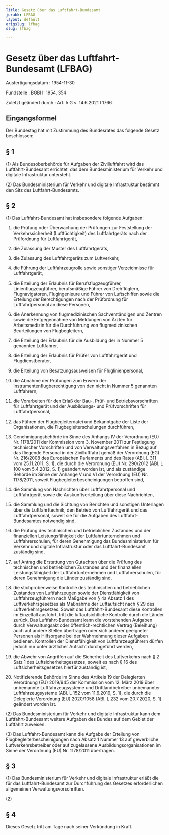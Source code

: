 ```yaml
---
Title: Gesetz über das Luftfahrt-Bundesamt
jurabk: LFBAG
layout: default
origslug: lfbag
slug: lfbag

---
```


# Gesetz über das Luftfahrt-Bundesamt (LFBAG)

Ausfertigungsdatum
:   1954-11-30

Fundstelle
:   BGBl I: 1954, 354

Zuletzt geändert durch
:   Art. 5 G v. 14.6.2021 I 1766


## Eingangsformel

Der Bundestag hat mit Zustimmung des Bundesrates das folgende Gesetz beschlossen:


## § 1

(1) Als Bundesoberbehörde für Aufgaben der Zivilluftfahrt wird das Luftfahrt-Bundesamt errichtet, das dem Bundesministerium für Verkehr und digitale Infrastruktur untersteht.

(2) Das Bundesministerium für Verkehr und digitale Infrastruktur bestimmt den Sitz des Luftfahrt-Bundesamts.


## § 2

(1) Das Luftfahrt-Bundesamt hat insbesondere folgende Aufgaben:

1.  die Prüfung oder Überwachung der Prüfungen zur Feststellung der Verkehrssicherheit (Lufttüchtigkeit) des Luftfahrtgeräts nach der Prüfordnung für Luftfahrtgerät,


2.  die Zulassung der Muster des Luftfahrtgeräts,


3.  die Zulassung des Luftfahrtgeräts zum Luftverkehr,


4.  die Führung der Luftfahrzeugrolle sowie sonstiger Verzeichnisse für Luftfahrtgerät,


5.  die Erteilung der Erlaubnis für Berufsflugzeugführer, Linienflugzeugführer, berufsmäßige Führer von Drehflüglern, Flugnavigatoren, Flugingenieure und Führer von Luftschiffen sowie die Erteilung der Berechtigungen nach der Prüfordnung für Luftfahrtpersonal an diese Personen,


6.  die Anerkennung von flugmedizinischen Sachverständigen und Zentren sowie die Entgegennahme von Meldungen von Ärzten für Arbeitsmedizin für die Durchführung von flugmedizinischen Beurteilungen von Flugbegleitern,


7.  die Erteilung der Erlaubnis für die Ausbildung der in Nummer 5 genannten Luftfahrer,


8.  die Erteilung der Erlaubnis für Prüfer von Luftfahrtgerät und Flugdienstberater,


9.  die Erteilung von Besatzungsausweisen für Fluglinienpersonal,


10. die Abnahme der Prüfungen zum Erwerb der Instrumentenflugberechtigung von den nicht in Nummer 5 genannten Luftfahrern,


11. die Vorarbeiten für den Erlaß der Bau-, Prüf- und Betriebsvorschriften für Luftfahrtgerät und der Ausbildungs- und Prüfvorschriften für Luftfahrtpersonal,


12. das Führen der Flugbegleiterdatei und Bekanntgabe der Liste der Organisationen, die Flugbegleiterschulungen durchführen,


13. Genehmigungsbehörde im Sinne des Anhangs IV der Verordnung (EU) Nr. 1178/2011 der Kommission vom 3. November 2011 zur Festlegung technischer Vorschriften und von Verwaltungsverfahren in Bezug auf das fliegende Personal in der Zivilluftfahrt gemäß der Verordnung (EG) Nr. 216/2008 des Europäischen Parlaments und des Rates (ABl. L 311 vom 25.11.2011, S. 1), die durch die Verordnung (EU) Nr. 290/2012 (ABl. L 100 vom 5.4.2012, S. 1) geändert worden ist, und als zuständige Behörde im Sinne der Anhänge V und VI der Verordnung (EU) Nr. 1178/2011, soweit Flugbegleiterbescheinigungen betroffen sind,




14. die Sammlung von Nachrichten über Luftfahrtpersonal und Luftfahrtgerät sowie die Auskunftserteilung über diese Nachrichten,


15. die Sammlung und die Sichtung von Berichten und sonstigen Unterlagen über die Luftfahrttechnik, den Betrieb von Luftfahrtgerät und das Luftfahrtpersonal, soweit sie für die Aufgaben des Luftfahrt-Bundesamtes notwendig sind,


16. die Prüfung des technischen und betrieblichen Zustandes und der finanziellen Leistungsfähigkeit der Luftfahrtunternehmen und Luftfahrerschulen, für deren Genehmigung das Bundesministerium für Verkehr und digitale Infrastruktur oder das Luftfahrt-Bundesamt zuständig sind,


17. auf Antrag die Erstattung von Gutachten über die Prüfung des technischen und betrieblichen Zustandes und der finanziellen Leistungsfähigkeit der Luftfahrtunternehmen und Luftfahrerschulen, für deren Genehmigung die Länder zuständig sind,


18. die stichprobenweise Kontrolle des technischen und betrieblichen Zustandes von Luftfahrzeugen sowie der Dienstfähigkeit von Luftfahrzeugführern nach Maßgabe von § 4a Absatz 1 des Luftverkehrsgesetzes als Maßnahme der Luftaufsicht nach § 29 des Luftverkehrsgesetzes. Soweit das Luftfahrt-Bundesamt diese Kontrollen im Einzelfall ausführt, tritt die luftaufsichtliche Kontrolle durch die Länder zurück. Das Luftfahrt-Bundesamt kann die vorstehenden Aufgaben durch Verwaltungsakt oder öffentlich-rechtlichen Vertrag (Beleihung) auch auf andere Stellen übertragen oder sich anderer geeigneter Personen als Hilfsorgane bei der Wahrnehmung dieser Aufgaben bedienen. Kontrollen der Dienstfähigkeit von Luftfahrzeugführern dürfen jedoch nur unter ärztlicher Aufsicht durchgeführt werden,


19. die Abwehr von Angriffen auf die Sicherheit des Luftverkehrs nach § 2 Satz 1 des Luftsicherheitsgesetzes, soweit es nach § 16 des Luftsicherheitsgesetzes hierfür zuständig ist,


20. Notifizierende Behörde im Sinne des Artikels 19 der Delegierten Verordnung (EU) 2019/945 der Kommission vom 12. März 2019 über unbemannte Luftfahrzeugsysteme und Drittlandbetreiber unbemannter Luftfahrzeugsysteme (ABl. L 152 vom 11.6.2019, S. 1), die durch die Delegierte Verordnung (EU) 2020/1058 (ABl. L 232 vom 20.7.2020, S. 1) geändert worden ist.




(2) Das Bundesministerium für Verkehr und digitale Infrastruktur kann dem Luftfahrt-Bundesamt weitere Aufgaben des Bundes auf dem Gebiet der Luftfahrt zuweisen.

(3) Das Luftfahrt-Bundesamt kann die Aufgabe der Erteilung von Flugbegleiterbescheinigungen nach Absatz 1 Nummer 13 auf gewerbliche Luftverkehrsbetreiber oder auf zugelassene Ausbildungsorganisationen im Sinne der Verordnung (EU) Nr. 1178/2011 übertragen.


## § 3

(1) Das Bundesministerium für Verkehr und digitale Infrastruktur erläßt die für das Luftfahrt-Bundesamt zur Durchführung des Gesetzes erforderlichen allgemeinen Verwaltungsvorschriften.

(2)


## § 4

Dieses Gesetz tritt am Tage nach seiner Verkündung in Kraft.

